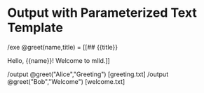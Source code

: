 # Output with Parameterized Text Template

/exe @greet(name,title) = [[## {{title}}

Hello, {{name}}! Welcome to mlld.]]

/output @greet("Alice","Greeting") [greeting.txt]
/output @greet("Bob","Welcome") [welcome.txt]